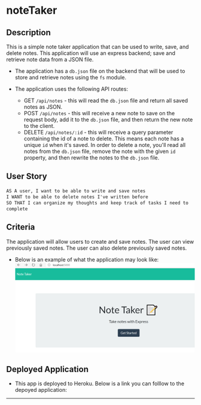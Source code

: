 # noteTaker

## Description

This is a simple note taker application that can be used to write, save, and delete notes. This application will use an express backend; save and retrieve note data from a JSON file.


* The application has a `db.json` file on the backend that will be used to store and retrieve notes using the `fs` module.

* The application uses the following API routes:

  * GET `/api/notes` - this will read the `db.json` file and return all saved notes as JSON.
  * POST `/api/notes` - this will receive a new note to save on the request body, add it to the `db.json` file, and then return the new note to the client.
  * DELETE `/api/notes/:id` - this will receive a query parameter containing the id of a note to delete. This means each note has a unique `id` when it's saved. 
     In order to delete a note, you'll read all notes from the `db.json` file, remove the note with the given `id` property, and then rewrite the notes to the `db.json` file.

## User Story
```
AS A user, I want to be able to write and save notes
I WANT to be able to delete notes I've written before
SO THAT I can organize my thoughts and keep track of tasks I need to complete
```

## Criteria

The application will allow users to create and save notes.
The user can view previously saved notes.
The user can also delete previously saved notes.
* Below is an example of what the application may look like:
![noteTakerScreenshot](/Images/noteTakerScreenshot.png?raw=true)

## Deployed Application 
* This app is deployed to Heroku. Below is a link you can folllow to the depoyed application:

- - -